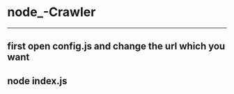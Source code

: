 # node_-Crawler
-------
##  first     open config.js and change the url which you want   
## node index.js

